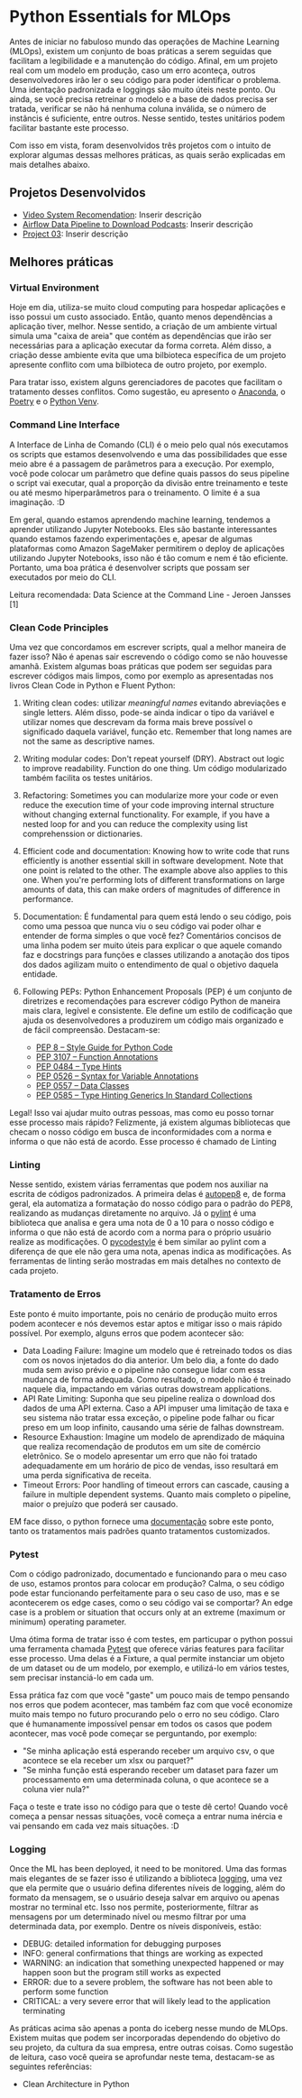 # Python Essentials for MLOps

Antes de iniciar no fabuloso mundo das operações de Machine Learning (MLOps), existem um conjunto de boas práticas a serem seguidas que facilitam a legibilidade e a manutenção do código. Afinal, em um projeto real com um modelo em produção, caso um erro aconteça, outros desenvolvedores irão ler o seu código para poder identificar o problema. Uma identação padronizada e loggings são muito úteis neste ponto. Ou ainda, se você precisa retreinar o modelo e a base de dados precisa ser tratada, verificar se não há nenhuma coluna inválida, se o número de instâncis é suficiente, entre outros. Nesse sentido, testes unitários podem facilitar bastante este processo. 

Com isso em vista, foram desenvolvidos três projetos com o intuito de explorar algumas dessas melhores práticas, as quais serão explicadas em mais detalhes abaixo.

## Projetos Desenvolvidos
   - [Video System Recomendation](./Project_01/): Inserir descrição
   - [Airflow Data Pipeline to Download Podcasts](./Project_02/): Inserir descrição
   - [Project 03](./Project_03/): Inserir descrição


## Melhores práticas

### Virtual Environment

Hoje em dia, utiliza-se muito cloud computing para hospedar aplicações e isso possui um custo associado. Então, quanto menos dependências a aplicação tiver, melhor. Nesse sentido, a criação de um ambiente virtual simula uma "caixa de areia" que contém as dependências que irão ser necessárias para a aplicação executar da forma correta. Além disso, a criação desse ambiente evita que uma bilbioteca específica de um projeto apresente conflito com uma bilbioteca de outro projeto, por exemplo.

Para tratar isso, existem alguns gerenciadores de pacotes que facilitam o tratamento desses conflitos. Como sugestão, eu apresento o [Anaconda](https://anaconda.org), o [Poetry](https://python-poetry.org) e o [Python Venv](https://docs.python.org/3/library/venv.html).

### Command Line Interface

A Interface de Linha de Comando (CLI) é o meio pelo qual nós executamos os scripts que estamos desenvolvendo e uma das possibilidades que esse meio abre é a passagem de parâmetros para a execução. Por exemplo, você pode colocar um parâmetro que define quais passos do seus pipeline o script vai executar, qual a proporção da divisão entre treinamento e teste ou até mesmo hiperparâmetros para o treinamento. O limite é a sua imaginação. :D

Em geral, quando estamos aprendendo machine learning, tendemos a aprender utilizando Jupyter Notebooks. Eles são bastante interessantes quando estamos fazendo experimentações e, apesar de algumas plataformas como Amazon SageMaker permitirem o deploy de aplicações utilizando Jupyter Notebooks, isso não é tão comum e nem é tão eficiente. Portanto, uma boa prática é desenvolver scripts que possam ser executados por meio do CLI.

Leitura recomendada: Data Science at the Command Line - Jeroen Jansses [1]

### Clean Code Principles

Uma vez que concordamos em escrever scripts, qual a melhor maneira de fazer isso? Não é apenas sair escrevendo o código como se não houvesse amanhã. Existem algumas boas práticas que podem ser seguidas para escrever códigos mais limpos, como por exemplo as apresentadas nos livros Clean Code in Python e Fluent Python:

1. Writing clean codes: utilizar *meaningful names* evitando abreviações e single letters. Além disso, pode-se ainda indicar o tipo da variável e utilizar nomes que descrevam da forma mais breve possível o significado daquela variável, função etc. Remember that long names are not the same as descriptive names.
2. Writing modular codes: Don't repeat yourself (DRY). Abstract out logic to improve readability. Function do one thing. Um código modularizado também facilita os testes unitários.
3. Refactoring: Sometimes you can modularize more your code or even reduce the execution time of your code improving internal structure without changing external functionality. For example, if you have a nested loop for and you can reduce the complexity using list comprehenssion or dictionaries.
4. Efficient code and documentation: Knowing how to write code that runs efficiently is another essential skill in software development. Note that one point is related to the other. The example above also applies to this one. When you're performing lots of different transformations on large amounts of data, this can make orders of magnitudes of difference in performance.
5. Documentation: É fundamental para quem está lendo o seu código, pois como uma pessoa que nunca viu o seu código vai poder olhar e entender de forma simples o que você fez? Comentários concisos de uma linha podem ser muito úteis para explicar o que aquele comando faz e docstrings para funções e classes utilizando a anotação dos tipos dos dados agilizam muito o entendimento de qual o objetivo daquela entidade.
6. Following PEPs: Python Enhancement Proposals (PEP) é um conjunto de diretrizes e recomendações para escrever código Python de maneira mais clara, legível e consistente. Ele define um estilo de codificação que ajuda os desenvolvedores a produzirem um código mais organizado e de fácil compreensão. Destacam-se:

   - [PEP 8 – Style Guide for Python Code](https://peps.python.org/pep-0008/)
   - [PEP 3107 – Function Annotations](https://peps.python.org/pep-3107/)
   - [PEP 0484 – Type Hints](https://peps.python.org/pep-0484/)
   - [PEP 0526 – Syntax for Variable Annotations](https://peps.python.org/pep-0526/)
   - [PEP 0557 – Data Classes](https://peps.python.org/pep-0557/)
   - [PEP 0585 – Type Hinting Generics In Standard Collections](https://peps.python.org/pep-0585/)

Legal! Isso vai ajudar muito outras pessoas, mas como eu posso tornar esse processo mais rápido? Felizmente, já existem algumas bibliotecas que checam o nosso código em busca de inconformidades com a norma e informa o que não está de acordo. Esse processo é chamado de Linting 

### Linting

Nesse sentido, existem várias ferramentas que podem nos auxiliar na escrita de códigos padronizados. A primeira delas é [autopep8](https://pypi.org/project/autopep8/) e, de forma geral, ela automatiza a formatação do nosso código para o padrão do PEP8, realizando as mudanças diretamente no arquivo. Já o [pylint]() é uma biblioteca que analisa e gera uma nota de 0 a 10 para o nosso código e informa o que não está de acordo com a norma para o próprio usuário realize as modificações. O [pycodestyle](https://pypi.org/project/pycodestyle/) é bem similar ao pylint com a diferença de que ele não gera uma nota, apenas indica as modificações. As ferramentas de linting serão mostradas em mais detalhes no contexto de cada projeto.

### Tratamento de Erros

Este ponto é muito importante, pois no cenário de produção muito erros podem acontecer e nós devemos estar aptos e mitigar isso o mais rápido possível. Por exemplo, alguns erros que podem acontecer são:

   - Data Loading Failure: Imagine um modelo que é retreinado todos os dias com os novos injetados do dia anterior. Um belo dia, a fonte do dado muda sem aviso prévio e o pipeline não consegue lidar com essa mudança de forma adequada. Como resultado, o modelo não é treinado naquele dia, impactando em várias outras dowstream applications.
   - API Rate Limiting: Suponha que seu pipeline realiza o download dos dados de uma API externa. Caso a API impuser uma limitação de taxa e seu sistema não tratar essa exceção, o pipeline pode falhar ou ficar preso em um loop infinito, causando uma série de falhas downstream.
   - Resource Exhaustion: Imagine um modelo de aprendizado de máquina que realiza recomendação de produtos em um site de comércio eletrônico. Se o modelo apresentar um erro que não foi tratado adequadamente em um horário de pico de vendas, isso resultará em uma perda significativa de receita.
   - Timeout Errors: Poor handling of timeout errors can cascade, causing a failure in multiple dependent systems. Quanto mais completo o pipeline, maior o prejuízo que poderá ser causado.

EM face disso, o python fornece uma [documentação](https://docs.python.org/3/tutorial/errors.html) sobre este ponto, tanto os tratamentos mais padrões quanto tratamentos customizados.


### Pytest

Com o código padronizado, documentado e funcionando para o meu caso de uso, estamos prontos para colocar em produção? Calma, o seu código pode estar funcionando perfeitamente para o seu caso de uso, mas e se acontecerem os edge cases, como o seu código vai se comportar? An edge case is a problem or situation that occurs only at an extreme (maximum or minimum) operating parameter.

Uma ótima forma de tratar isso é com testes, em particupar o python possui uma ferramenta chamada [Pytest](https://docs.pytest.org/en/7.4.x/) que oferece várias features para facilitar esse processo. Uma delas é a Fixture, a qual permite instanciar um objeto de um dataset ou de um modelo, por exemplo, e utilizá-lo em vários testes, sem precisar instanciá-lo em cada um.

Essa prática faz com que você "gaste" um pouco mais de tempo pensando nos erros que podem acontecer, mas também faz com que você economize muito mais tempo no futuro procurando pelo o erro no seu código. Claro que é humanamente impossível pensar em todos os casos que podem acontecer, mas você pode começar se perguntando, por exemplo: 

- "Se minha aplicação está esperando receber um arquivo csv, o que acontece se ela receber um xlsx ou parquet?" 
- "Se minha função está esperando receber um dataset para fazer um processamento em uma determinada coluna, o que acontece se a coluna vier nula?"

Faça o teste e trate isso no código para que o teste dê certo! Quando você começa a pensar nessas situações, você começa a entrar numa inércia e vai pensando em cada vez mais situações. :D

### Logging

Once the ML has been deployed, it need to be monitored. Uma das formas mais elegantes de se fazer isso é utilizando a biblioteca [logging](https://docs.python.org/3/library/logging.html), uma vez que ela permite que o usuário defina diferentes níveis de logging, além do formato da mensagem, se o usuário deseja salvar em arquivo ou apenas mostrar no terminal etc. Isso nos permite, posteriormente, filtrar as mensagens por um determinado nível ou mesmo filtrar por uma determinada data, por exemplo. Dentre os níveis disponíveis, estão:

   - DEBUG: detailed information for debugging purposes
   - INFO: general confirmations that things are working as expected 
   - WARNING: an indication that something unexpected happened or may happen soon but the program still works as expected 
   - ERROR: due to a severe problem, the software has not been able to perform some function
   - CRITICAL: a very severe error that will likely lead to the application terminating
 
As práticas acima são apenas a ponta do iceberg nesse mundo de MLOps. Existem muitas que podem ser incorporadas dependendo do objetivo do seu projeto, da cultura da sua empresa, entre outras coisas. Como sugestão de leitura, caso você queira se aprofundar neste tema, destacam-se as seguintes referências:
   - Clean Architecture in Python
   